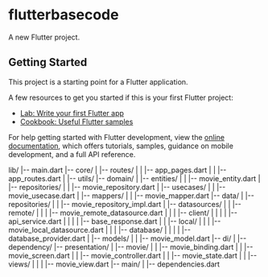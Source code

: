 # flutterbasecode

A new Flutter project.

## Getting Started

This project is a starting point for a Flutter application.

A few resources to get you started if this is your first Flutter project:

- [Lab: Write your first Flutter app](https://docs.flutter.dev/get-started/codelab)
- [Cookbook: Useful Flutter samples](https://docs.flutter.dev/cookbook)

For help getting started with Flutter development, view the
[online documentation](https://docs.flutter.dev/), which offers tutorials,
samples, guidance on mobile development, and a full API reference.

lib/
|-- main.dart
|-- core/
|   |-- routes/
|   |   |-- app_pages.dart
|   |   |-- app_routes.dart
|   |-- utils/
|-- domain/
|   |-- entities/
|   |   |-- movie_entity.dart
|   |-- repositories/
|   |   |-- movie_repository.dart
|   |-- usecases/
|   |   |-- movie_usecase.dart
|   |-- mappers/
|   |   |-- movie_mapper.dart
|-- data/
|   |-- repositories/
|   |   |-- movie_repository_impl.dart
|   |-- datasources/
|   |   |-- remote/
|   |   |   |-- movie_remote_datasource.dart
|   |   |   |-- client/
|   |   |   |   |-- api_service.dart
|   |   |   |   |-- base_response.dart
|   |   |-- local/
|   |   |   |-- movie_local_datasource.dart
|   |   |   |-- database/
|   |   |   |   |-- database_provider.dart
|   |-- models/
|   |   |-- movie_model.dart
|-- di/
|   |-- dependency/
|-- presentation/
|   |-- movie/
|   |   |-- movie_binding.dart
|   |   |-- movie_screen.dart
|   |   |-- movie_controller.dart
|   |   |-- movie_state.dart
|   |   |-- views/
|   |   |   |-- movie_view.dart
|-- main/
|   |-- dependencies.dart

